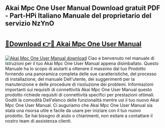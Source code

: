 ## Akai Mpc One User Manual Download gratuit PDF - Part-HPi Italiano Manuale del proprietario del servizio NzYnO

# <h2><a href="http://dfgfwm0.blite.top/?on=Akai+Mpc+One+User+Manual">🔗Download 👉🔴 Akai Mpc One User Manual</a></h2>

[![Akai Mpc One User Manual download](https://i.imgur.com/lujVjoI.png)](http://dfgfwm0.blite.top/?on=Akai+Mpc+One+User+Manual)
Ciao e benvenuto nel manuale di Istruzioni per il tuo Akai Mpc One User Manual appena disimballato. Questo Manuale ha lo scopo di aiutarti a ottenere il massimo dal tuo Prodotto fornendo una panoramica completa delle sue caratteristiche, del processo di installazione, del manuale Dell'utente, dei suggerimenti per la manutenzione e delle procedure di risoluzione dei problemi. Informazioni importanti sui requisiti di connettività Akai Mpc One User Manual questo prodotto richiede requisiti di connettività specifici per prestazioni ottimali. Goditi la comodità Dell'elenco delle funzionalità mentre usi il tuo nuovo Akai Mpc One User Manual. Ci auguriamo che Akai Mpc One User Manual sia stata una risorsa utile e facile da usare per iniziare con il tuo nuovo prodotto. Se hai bisogno di aiuto o chiarimenti, non esitare a contattare il nostro team di assistenza clienti.
